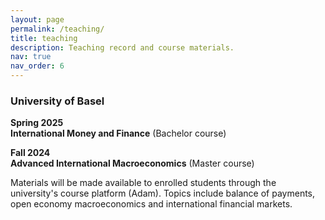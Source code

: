 ```yaml
---
layout: page
permalink: /teaching/
title: teaching
description: Teaching record and course materials.
nav: true
nav_order: 6
---
```


### University of Basel

**Spring 2025**  
**International Money and Finance** (Bachelor course)

**Fall 2024**  
**Advanced International Macroeconomics** (Master course)

Materials will be made available to enrolled students through the university's course platform (Adam). Topics include balance of payments, open economy macroeconomics and international financial markets.
